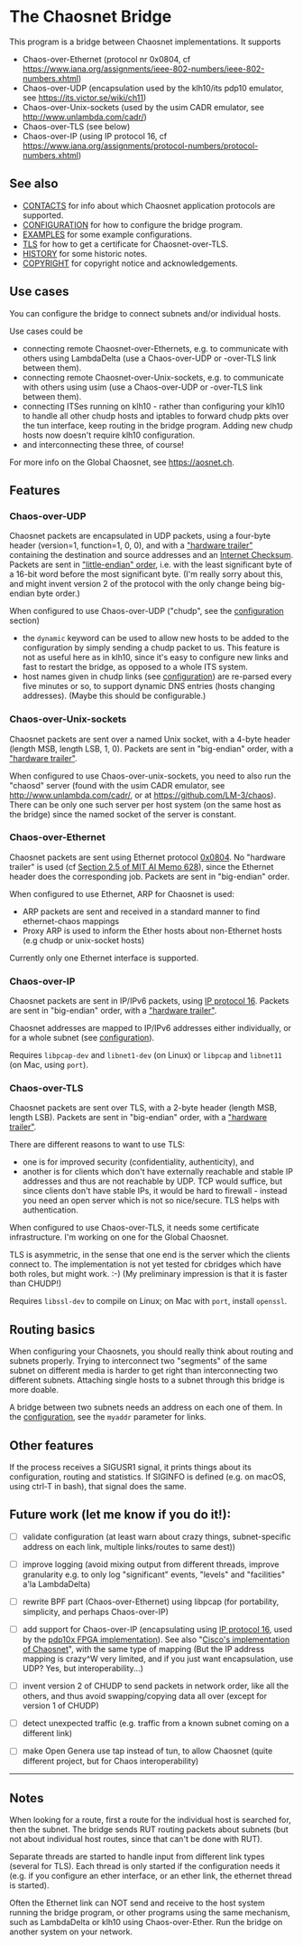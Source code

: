 # The Chaosnet Bridge

This program is a bridge between Chaosnet implementations. It supports
- Chaos-over-Ethernet (protocol nr 0x0804, cf https://www.iana.org/assignments/ieee-802-numbers/ieee-802-numbers.xhtml)
- Chaos-over-UDP (encapsulation used by the klh10/its pdp10 emulator, see https://its.victor.se/wiki/ch11)
- Chaos-over-Unix-sockets (used by the usim CADR emulator, see http://www.unlambda.com/cadr/) 
- Chaos-over-TLS (see below)
- Chaos-over-IP (using IP protocol 16, cf https://www.iana.org/assignments/protocol-numbers/protocol-numbers.xhtml)

## See also
- [CONTACTS](CONTACTS.md) for info about which Chaosnet application protocols are supported.
- [CONFIGURATION](CONFIGURATION.md) for how to configure the bridge program.
- [EXAMPLES](EXAMPLES.md) for some example configurations.
- [TLS](TLS.md) for how to get a certificate for Chaosnet-over-TLS.
- [HISTORY](HISTORY.md) for some historic notes.
- [COPYRIGHT](COPYRIGHT.md) for copyright notice and acknowledgements.

## Use cases

You can configure the bridge to connect subnets and/or individual hosts. 

Use cases could be
- connecting remote Chaosnet-over-Ethernets, e.g. to communicate with
  others using LambdaDelta (use a Chaos-over-UDP or -over-TLS
  link between them). 
- connecting remote Chaosnet-over-Unix-sockets, e.g. to communicate
  with others using usim (use a Chaos-over-UDP or -over-TLS link between them).
- connecting ITSes running on klh10 - rather than configuring your
  klh10 to handle all other chudp hosts and iptables to forward chudp
  pkts over the tun interface, keep routing in the bridge
  program. Adding new chudp hosts now doesn't require klh10
  configuration. 
- and interconnecting these three, of course!

For more info on the Global Chaosnet, see https://aosnet.ch.

## Features

### Chaos-over-UDP

Chaosnet packets are encapsulated in UDP packets, using a four-byte
header (version=1, function=1, 0, 0), and with a ["hardware
trailer"](https://lm-3.github.io/amber.html#Hardware-Protocols)
containing the destination and source addresses and an [Internet
Checksum](https://tools.ietf.org/html/rfc1071). Packets are sent in
["little-endian"
order](https://en.wikipedia.org/wiki/Endianness#Mapping_multi-byte_binary_values_to_memory),
i.e. with the least significant byte of a 16-bit word before the most
significant byte. (I'm really sorry about this, and might invent
version 2 of the protocol with the only change being big-endian byte
order.)

When configured to use Chaos-over-UDP ("chudp", see the [configuration](CONFIGURATION.md) section)
- the `dynamic` keyword can be used to allow new hosts to be added to
  the configuration by simply sending a chudp packet to us.
  This feature is not as useful here as in klh10, since it's easy
  to configure new links and fast to restart the bridge, as opposed to
  a whole ITS system.
- host names given in chudp links (see [configuration](CONFIGURATION.md)) are re-parsed every five
  minutes or so, to support dynamic DNS entries (hosts changing
  addresses). (Maybe this should be configurable.)

### Chaos-over-Unix-sockets

Chaosnet packets are sent over a named Unix socket, with a 4-byte
header (length MSB, length LSB, 1, 0). Packets are sent in
"big-endian" order, with a ["hardware
trailer"](https://lm-3.github.io/amber.html#Hardware-Protocols).

When configured to use Chaos-over-unix-sockets, you need to also run
the "chaosd" server (found with the usim CADR emulator, see
http://www.unlambda.com/cadr/, or at https://github.com/LM-3/chaos).
There can be only one such server per host system (on the same host as
the bridge) since the named socket of the server is constant.

### Chaos-over-Ethernet

Chaosnet packets are sent using Ethernet protocol
[0x0804](https://www.iana.org/assignments/ieee-802-numbers/ieee-802-numbers.xhtml).
No "hardware trailer" is used (cf [Section 2.5 of MIT AI Memo
628](https://lm-3.github.io/amber.html#Hardware-Protocols)), since the
Ethernet header does the corresponding job. Packets are sent in
"big-endian" order.

When configured to use Ethernet, ARP for Chaosnet is used: 
- ARP packets are sent and received in a standard manner to find ethernet-chaos mappings
- Proxy ARP is used to inform the Ether hosts about non-Ethernet hosts (e.g chudp or unix-socket hosts)

Currently only one Ethernet interface is supported.

### Chaos-over-IP

Chaosnet packets are sent in IP/IPv6 packets, using 
[IP protocol 16](https://www.iana.org/assignments/protocol-numbers/protocol-numbers.xhtml).
Packets are sent in "big-endian" order, with a ["hardware
trailer"](https://lm-3.github.io/amber.html#Hardware-Protocols).

Chaosnet addresses are mapped to IP/IPv6 addresses either individually, 
or for a whole subnet (see [configuration](CONFIGURATION.md)).

Requires `libpcap-dev` and `libnet1-dev` (on Linux) or `libpcap` and `libnet11` (on Mac, using `port`).

### Chaos-over-TLS

Chaosnet packets are sent over TLS, with a 2-byte header (length MSB,
length LSB). Packets are sent in "big-endian" order, with a ["hardware
trailer"](https://lm-3.github.io/amber.html#Hardware-Protocols).

There are different reasons to want to use TLS:
- one is for improved security (confidentiality, authenticity), and
- another is for clients which don't have externally reachable and
  stable IP addresses and thus are not reachable by UDP. TCP would
  suffice, but since clients don't have stable IPs, it would be hard to
  firewall - instead you need an open server which is not so
  nice/secure. TLS helps with authentication. 

When configured to use Chaos-over-TLS, it needs some certificate
infrastructure. I'm working on one for the Global Chaosnet. 

TLS is asymmetric, in the sense that one end is the server which the
clients connect to. The implementation is not yet tested for cbridges
which have both roles, but might work. :-) 
(My preliminary impression is that it is faster than CHUDP!)

Requires `libssl-dev` to compile on Linux; on Mac with `port`, install `openssl`.

## Routing basics

When configuring your Chaosnets, you should really think about routing
and subnets properly. Trying to interconnect two "segments" of the
same subnet on different media is harder to get right than
interconnecting two different subnets. Attaching single hosts to a
subnet through this bridge is more doable.

A bridge between two subnets needs an address on each one of them. In
the [configuration](CONFIGURATION.md), see the `myaddr` parameter for
links.

## Other features

If the process receives a SIGUSR1 signal, it prints things about its
configuration, routing and statistics. If SIGINFO is defined (e.g. on
macOS, using ctrl-T in bash), that signal does the same.

## Future work (let me know if you do it!):

- [ ] validate configuration (at least warn about crazy things, subnet-specific address on each link, multiple links/routes to same dest))
- [ ] improve logging (avoid mixing output from different threads, improve granularity e.g. to only log "significant" events, "levels" and "facilities" a'la LambdaDelta)
- [ ] rewrite BPF part (Chaos-over-Ethernet) using libpcap (for portability, simplicity, and perhaps Chaos-over-IP)
- [ ] add support for Chaos-over-IP (encapsulating using [IP protocol 16](https://www.iana.org/assignments/protocol-numbers/protocol-numbers.xhtml),
  used by the [pdp10x FPGA implementation](http://www.fpgaretrocomputing.org/pdp10x/)). See also  "[Cisco's
  implementation of Chaosnet](https://docstore.mik.ua/univercd/cc/td/doc/product/software/ssr83/rpc_r/48381.htm)", with the same type of mapping
  (But the IP address mapping is crazy^W very limited, and if you just want encapsulation, use UDP? Yes, but interoperability...)
- [ ] invent version 2 of CHUDP to send packets in network order, like all the others, and thus avoid swapping/copying data all over (except for version 1 of CHUDP)
- [ ] detect unexpected traffic (e.g. traffic from a known subnet coming on a different link)
- [ ] make Open Genera use tap instead of tun, to allow Chaosnet (quite different project, but for Chaos interoperability)


---

## Notes

When looking for a route, first a route for the individual host is
searched for, then the subnet. The bridge sends RUT routing packets
about subnets (but not about individual host routes, since that can't
be done with RUT).

Separate threads are started to handle input from different link types
(several for TLS). Each thread is only started if the configuration
needs it (e.g. if you configure an ether interface, or an ether link,
the ethernet thread is started).

Often the Ethernet link can NOT send and receive to the host system
running the bridge program, or other programs using the same
mechanism, such as LambdaDelta or klh10 using Chaos-over-Ether. 
Run the bridge on another system on your network.
